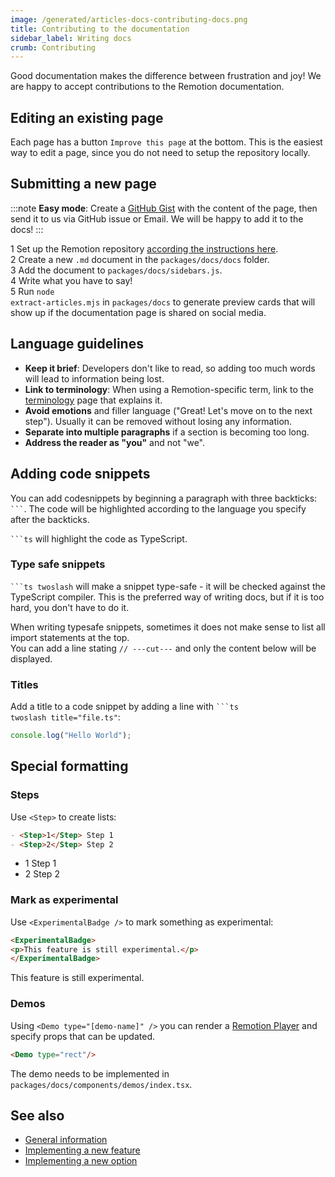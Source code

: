 ```yaml
---
image: /generated/articles-docs-contributing-docs.png
title: Contributing to the documentation
sidebar_label: Writing docs
crumb: Contributing
---
```


Good documentation makes the difference between frustration and joy! We are happy to accept contributions to the Remotion documentation.

## Editing an existing page

Each page has a button `Improve this page` at the bottom. This is the easiest way to edit a page, since you do not need to setup the repository locally.

## Submitting a new page

:::note
**Easy mode**: Create a [GitHub Gist](https://gist.github.com/) with the content of the page, then send it to us via GitHub issue or Email. We will be happy to add it to the docs!
:::

<Step>1</Step> Set up the Remotion repository <a href="/docs/contributing">according the instructions here</a>. <br/>
<Step>2</Step> Create a new <code>.md</code> document in the <code>packages/docs/docs</code> folder. <br/>
<Step>3</Step> Add the document to <code>packages/docs/sidebars.js</code>.<br/>
<Step>4</Step> Write what you have to say!<br/>
<Step>5</Step> Run <code>node extract-articles.mjs</code> in <code>packages/docs</code> to generate preview cards that will show up if the documentation page is shared on social media.<br/>

## Language guidelines

- **Keep it brief**: Developers don't like to read, so adding too much words will lead to information being lost.
- **Link to terminology**: When using a Remotion-specific term, link to the [terminology](/docs/terminology) page that explains it.
- **Avoid emotions** and filler language ("Great! Let's move on to the next step"). Usually it can be removed without losing any information.
- **Separate into multiple paragraphs** if a section is becoming too long.
- **Address the reader as "you"** and not "we".

## Adding code snippets

You can add codesnippets by beginning a paragraph with three backticks: <code>```</code>. The code will be highlighted according to the language you specify after the backticks.

<p>
<code>```ts</code> will highlight the code as TypeScript.
</p>

### Type safe snippets

<p>
<code>```ts twoslash</code> will make a snippet type-safe - it will be checked against the TypeScript compiler. This is the preferred way of writing docs, but if it is too hard, you don't have to do it.
</p>

<p>
When writing typesafe snippets, sometimes it does not make sense to list all import statements at the top.<br />You can add a line stating <code>// ---cut---</code> and only the content below will be displayed.
</p>

### Titles

Add a title to a code snippet by adding a line with <code>```ts twoslash title="file.ts"</code>:<br/>

```ts twoslash title="file.ts"
console.log("Hello World");
```

## Special formatting

### Steps

Use `<Step>` to create lists:

```md
- <Step>1</Step> Step 1
- <Step>2</Step> Step 2
```

- <Step>1</Step> Step 1
- <Step>2</Step> Step 2

### Mark as experimental

Use `<ExperimentalBadge />` to mark something as experimental:

```md
<ExperimentalBadge>
<p>This feature is still experimental.</p>
</ExperimentalBadge>
```

<ExperimentalBadge>
<p>This feature is still experimental.</p>
</ExperimentalBadge>

### Demos

Using `<Demo type="[demo-name]" />` you can render a [Remotion Player](/terminology#remotion-player) and specify props that can be updated.

```md
<Demo type="rect"/>
```

<Demo type="rect"/>

The demo needs to be implemented in `packages/docs/components/demos/index.tsx`.

## See also

- [General information](/docs/contributing)
- [Implementing a new feature](/docs/contributing/feature)
- [Implementing a new option](/docs/contributing/option)
